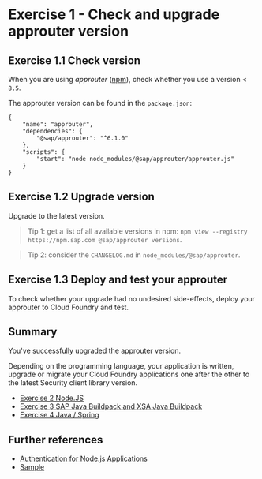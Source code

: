 # Exercise 1 - Check and upgrade approuter version

## Exercise 1.1 Check version
When you are using *approuter* ([npm](https://www.npmjs.com/package/@sap/approuter)), check whether you use a version < ``8.5``.

The approuter version can be found in the ``package.json``:
```
{
    "name": "approuter",
    "dependencies": {
        "@sap/approuter": "^6.1.0"
    },
    "scripts": {
        "start": "node node_modules/@sap/approuter/approuter.js"
    }
}
```

## Exercise 1.2 Upgrade version
Upgrade to the latest version.

> Tip 1: get a list of all available versions in npm: `npm view --registry https://npm.sap.com @sap/approuter versions`.

> Tip 2: consider the ``CHANGELOG.md`` in `node_modules/@sap/approuter`.


## Exercise 1.3 Deploy and test your approuter

To check whether your upgrade had no undesired side-effects, deploy your approuter to Cloud Foundry and test.

## Summary

You've successfully upgraded the approuter version.

Depending on the programming language, your application is written, upgrade or migrate your Cloud Foundry applications one after the other to the latest Security client library version.

- [Exercise 2 Node.JS](/exercises/nodejs)
- [Exercise 3 SAP Java Buildpack and XSA Java Buildpack](/exercises/sapjavabuildpack)
- [Exercise 4 Java / Spring](/exercises/java)

## Further references
- [Authentication for Node.js Applications](https://help.sap.com/viewer/65de2977205c403bbc107264b8eccf4b/Cloud/en-US/4902b6e66cbd42648b5d9eaddc6a363d.html)
- [Sample](https://github.com/SAP-samples/teched2019-cloud-cf-product-list/tree/teched2019/samples/approuter)
